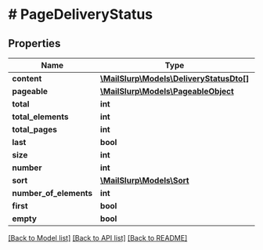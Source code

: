 # # PageDeliveryStatus

## Properties

Name | Type | Description | Notes
------------ | ------------- | ------------- | -------------
**content** | [**\MailSlurp\Models\DeliveryStatusDto[]**](DeliveryStatusDto) |  | [optional]
**pageable** | [**\MailSlurp\Models\PageableObject**](PageableObject) |  | [optional]
**total** | **int** |  | [optional]
**total_elements** | **int** |  | [optional]
**total_pages** | **int** |  | [optional]
**last** | **bool** |  | [optional]
**size** | **int** |  | [optional]
**number** | **int** |  | [optional]
**sort** | [**\MailSlurp\Models\Sort**](Sort) |  | [optional]
**number_of_elements** | **int** |  | [optional]
**first** | **bool** |  | [optional]
**empty** | **bool** |  | [optional]

[[Back to Model list]](../../README#models) [[Back to API list]](../../README#endpoints) [[Back to README]](../../README)
